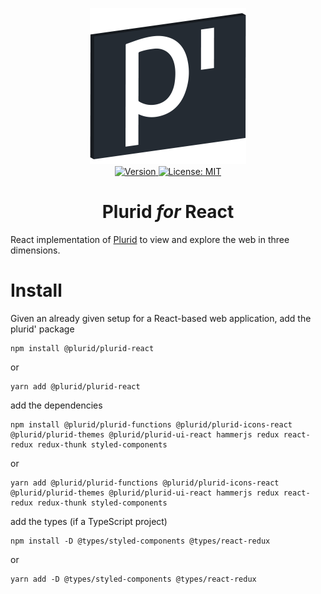 <p align="center">
    <img src="https://raw.githubusercontent.com/plurid/plurid/master/about/identity/plurid-p-logo.png" height="250px">
    <br />
    <a target="_blank" href="https://www.npmjs.com/package/@plurid/plurid-react">
        <img src="https://img.shields.io/npm/v/@plurid/plurid-react.svg?logo=npm&colorB=1380C3&style=for-the-badge" alt="Version">
    </a>
    <a target="_blank" href="https://github.com/plurid/plurid/blob/master/packages/plurid-react/LICENSE">
        <img src="https://img.shields.io/badge/license-MIT-blue.svg?colorB=1380C3&style=for-the-badge" alt="License: MIT">
    </a>
</p>



<h1 align="center">
    Plurid <i>for</i> React
</h1>


React implementation of [Plurid](https://github.com/plurid/plurid) to view and explore the web in three dimensions.



# Install

Given an already given setup for a React-based web application, add the plurid' package

    npm install @plurid/plurid-react

or

    yarn add @plurid/plurid-react

add the dependencies

    npm install @plurid/plurid-functions @plurid/plurid-icons-react @plurid/plurid-themes @plurid/plurid-ui-react hammerjs redux react-redux redux-thunk styled-components

or

    yarn add @plurid/plurid-functions @plurid/plurid-icons-react @plurid/plurid-themes @plurid/plurid-ui-react hammerjs redux react-redux redux-thunk styled-components

add the types (if a TypeScript project)

    npm install -D @types/styled-components @types/react-redux

or

    yarn add -D @types/styled-components @types/react-redux
